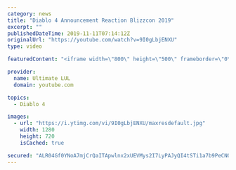 ```yaml
---
category: news
title: "Diablo 4 Announcement Reaction Blizzcon 2019"
excerpt: ""
publishedDateTime: 2019-11-11T07:14:12Z
originalUrl: "https://youtube.com/watch?v=9I0gLbjENXU"
type: video

featuredContent: "<iframe width=\"800\" height=\"500\" frameborder=\"0\" src=\"https://www.youtube.com/embed/9I0gLbjENXU\" allow=\"accelerometer; autoplay; encrypted-media; gyroscope; picture-in-picture\" allowfullscreen></iframe>"

provider:
  name: Ultimate LUL
  domain: youtube.com

topics:
  - Diablo 4

images:
  - url: "https://i.ytimg.com/vi/9I0gLbjENXU/maxresdefault.jpg"
    width: 1280
    height: 720
    isCached: true

secured: "ALR04Gf0YNoA7mjCrQaITApwlnx2xUEVMys2I7LyPAJyQI4tSTi1a7b9PeCNOQC2ClOgA6cuZPHGfYIC/SpCGhr7/0M8cxv6tMTrxNoINLkyiLicGsnEAqoY0l/NSRvVaEvUmLhgTxcZTLvaNOWHkARMZbhhn4260nntfYlZlxfPZsm4iSXIbDB0RbUui38XLXOXKo/K8uCMALMLmuisjQ2E5VccPcymK7FO8Wy7dW+yLmiMhkTMFEKAX1TlhbgjzFv+657pAUfiftT4AHi20+CGN7bcEDIv/KLg8lZJ2j1kB36OF2lzHeP9EhlvjZfUckJ2GiAJj1dXfnlnYWSjhmTYZeLNXVvwgH6x5z9nQEhp4jiVGegv3FcD9oV73USvI8GaI22kchuisAPR0bu2+XgxqBEFw5jHdLcxCEKlOMw=;Xj2fPGXmEOgTObBWkhPPvA=="
---
```


